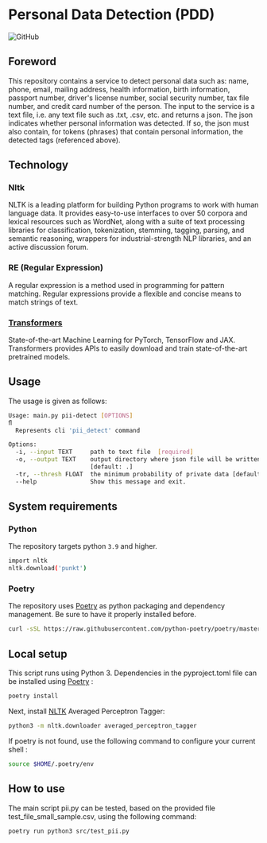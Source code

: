 # Personal Data Detection (PDD)

![GitHub](https://img.shields.io/badge/github-%23121011.svg?style=for-the-badge&logo=github&logoColor=white)


## Foreword
This repository contains a service to detect personal data such as: name, phone, email, mailing address, health information, birth information, passport number, driver's license number, social security number, tax file number, and credit card number of the person. The input to the service is a text file, i.e. any text file such as .txt, .csv, etc. and returns a json. 
The json indicates whether personal information was detected. If so, the json must also contain, for tokens (phrases) that contain personal information, the detected tags (referenced above).
## Technology

### Nltk
NLTK is a leading platform for building Python programs to work with human language data. It provides easy-to-use interfaces to over 50 corpora and lexical resources such as WordNet, along with a suite of text processing libraries for classification, tokenization, stemming, tagging, parsing, and semantic reasoning, wrappers for industrial-strength NLP libraries, and an active discussion forum.

### RE (Regular Expression)

A regular expression is a method used in programming for pattern matching. Regular expressions provide a flexible and concise means to match strings of text.

### [Transformers](https://huggingface.co/docs/transformers/index)
State-of-the-art Machine Learning for PyTorch, TensorFlow and JAX.
Transformers provides APIs to easily download and train state-of-the-art pretrained models. 


## Usage

The usage is given as follows:

```sh
Usage: main.py pii-detect [OPTIONS]
ﬂ
  Represents cli 'pii_detect' command

Options:
  -i, --input TEXT     path to text file  [required]
  -o, --output TEXT    output directory where json file will be written
                       [default: .]
  -tr, --thresh FLOAT  the minimum probability of private data [default: 0.9]
  --help               Show this message and exit.

```
## System requirements
### Python

The repository targets python `3.9` and higher.
```sh
import nltk
nltk.download('punkt')
```
### Poetry

The repository uses [Poetry](https://python-poetry.org) as python packaging and dependency management. Be sure to have it properly installed before.

```sh
curl -sSL https://raw.githubusercontent.com/python-poetry/poetry/master/get-poetry.py | python -
```


## Local setup

This script runs using Python 3.  Dependencies in the pyproject.toml file can be installed using [Poetry](https://python-poetry.org) :

```sh
poetry install 
```

Next, install [NLTK](https://www.nltk.org/data.html#command-line-installation) Averaged Perceptron Tagger:

```sh
python3 -m nltk.downloader averaged_perceptron_tagger
```

If poetry is not found, use the following command to configure your current shell :

```sh
source $HOME/.poetry/env
```


## How to use

The main script pii.py can be tested, based on the provided file test_file_small_sample.csv, using the following command: 

```sh
poetry run python3 src/test_pii.py
```
